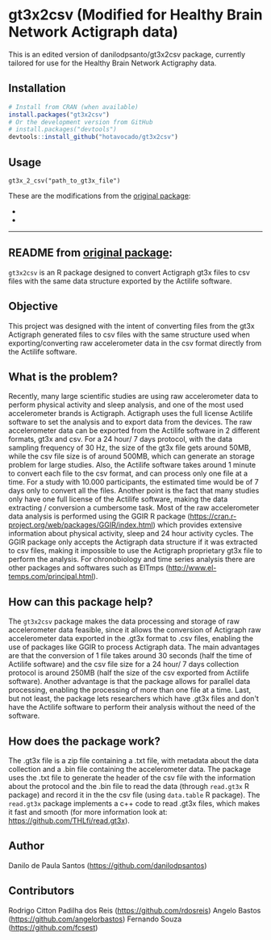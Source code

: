 # gt3x2csv (Modified for Healthy Brain Network Actigraph data)

This is an edited version of danilodpsanto/gt3x2csv package, currently tailored for use for the Healthy Brain Network Actigraphy data.

## Installation

``` r
# Install from CRAN (when available)
install.packages("gt3x2csv")
# Or the development version from GitHub
# install.packages("devtools")
devtools::install_github("hotavocado/gt3x2csv")
```

## Usage

`gt3x_2_csv("path_to_gt3x_file")`

These are the modifications from the [original package](https://github.com/danilodpsantos/gt3x2csv):

+

+

- - - 

## README from [original package](https://github.com/danilodpsantos/gt3x2csv):

`gt3x2csv` is an R package designed to convert Actigraph gt3x files to csv files with the same data structure exported by the Actilife software.

## Objective

This project was designed with the intent of converting files from the gt3x Actigraph generated files to csv files with the same structure used when exporting/converting raw accelerometer data in the csv format directly from the Actilife software.

## What is the problem? 

Recently, many large scientific studies are using raw accelerometer data to perform physical activity and sleep analysis, and one of the most used accelerometer brands is Actigraph. 
Actigraph uses the full license Actilife software to set the analysis and to export data from the devices. 
The raw accelerometer data can be exported from the Actilife software in 2 different formats, gt3x and csv. For a 24 hour/ 7 days protocol, with the data sampling frequency of 30 Hz, the size of the gt3x file gets around 50MB, while the csv file size is of around 500MB, which can generate an storage problem for large studies. Also, the Actilife software takes around 1 minute to convert each file to the csv format, and can process only one file at a time. For a study with 10.000 participants, the estimated time would be of 7 days only to convert all the files. 
Another point is the fact that many studies only have one full license of the Actilife software, making the data extracting / conversion a cumbersome task.
Most of the raw accelerometer data analysis is performed using the GGIR R package (https://cran.r-project.org/web/packages/GGIR/index.html) which provides extensive information about physical activity, sleep and 24 hour activity cycles. The GGIR package only accepts the Actigraph data structure if it was extracted to csv files, making it impossible to use the Actigraph proprietary gt3x file to perform the analysis.
For chronobiology and time series analysis there are other packages and softwares such as ElTmps (http://www.el-temps.com/principal.html).

## How can this package help?

The `gt3x2csv` package makes the data processing and storage of raw accelerometer data feasible, since it allows the conversion of Actigraph raw accelerometer data exported in the .gt3x format to .csv files, enabling the use of packages like GGIR to process Actigraph data. 
The main advantages are that the conversion of 1 file takes around 30 seconds (half the time of Actilife software) and the csv file size for a 24 hour/ 7 days collection protocol is around 250MB (half the size of the csv exported from Actilife software).
Another advantage is that the package allows for parallel data processing, enabling the processing of more than one file at a time.
Last, but not least, the package lets researchers which have .gt3x files and don't have the Actilife software to perform their analysis without the need of the software.

## How does the package work?

The .gt3x file is a zip file containing a .txt file, with metadata about the data collection and a .bin file containing the accelerometer data.
The package uses the .txt file to generate the header of the csv file with the information about the protocol and the .bin file to read the data (through `read.gt3x` R package) and record it in the the csv file (using `data.table` R package). The `read.gt3x` package implements a c++ code to read .gt3x files, which makes it fast and smooth (for more information look at: https://github.com/THLfi/read.gt3x). 

## Author

Danilo de Paula Santos (https://github.com/danilodpsantos)

## Contributors

Rodrigo Citton Padilha dos Reis (https://github.com/rdosreis)
Angelo Bastos (https://github.com/angelorbastos)
Fernando Souza (https://github.com/fcsest)
